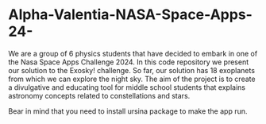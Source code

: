 # Alpha-Valentia-NASA-Space-Apps-24-

We are a group of 6 physics students that have decided to embark in one of the Nasa Space Apps Challenge 2024.
In this code repository we present our solution to the Exosky! challenge.
So far, our solution has 18 exoplanets from which we can explore the night sky.
The aim of the project is to create a divulgative and educating tool for middle school students that explains astronomy concepts related to constellations and stars.

Bear in mind that you need to install ursina package to make the app run.
